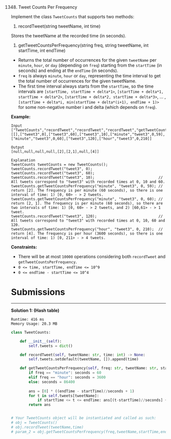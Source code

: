 1348. Tweet Counts Per Frequency

Implement the class `TweetCounts` that supports two methods:

1. recordTweet(string tweetName, int time)

Stores the tweetName at the recorded time (in seconds).
1. getTweetCountsPerFrequency(string freq, string tweetName, int startTime, int endTime)

* Returns the total number of occurrences for the given `tweetName` per `minute`, `hour`, or `day` (depending on `freq`) starting from the `startTime` (in seconds) and ending at the `endTime` (in seconds).
* `freq` is always `minute`, `hour` or `day`, representing the time interval to get the total number of occurrences for the given tweetName.
* The first time interval always starts from the `startTime`, so the time intervals are `[startTime, startTime + delta*1>`,  `[startTime + delta*1, startTime + delta*2>`, `[startTime + delta*2, startTime + delta*3>`, ... , `[startTime + delta*i, min(startTime + delta*(i+1), endTime + 1)>` for some non-negative number i and delta (which depends on `freq`).  
 

**Example:**
```
Input
["TweetCounts","recordTweet","recordTweet","recordTweet","getTweetCountsPerFrequency","getTweetCountsPerFrequency","recordTweet","getTweetCountsPerFrequency"]
[[],["tweet3",0],["tweet3",60],["tweet3",10],["minute","tweet3",0,59],["minute","tweet3",0,60],["tweet3",120],["hour","tweet3",0,210]]

Output
[null,null,null,null,[2],[2,1],null,[4]]

Explanation
TweetCounts tweetCounts = new TweetCounts();
tweetCounts.recordTweet("tweet3", 0);
tweetCounts.recordTweet("tweet3", 60);
tweetCounts.recordTweet("tweet3", 10);                             // All tweets correspond to "tweet3" with recorded times at 0, 10 and 60.
tweetCounts.getTweetCountsPerFrequency("minute", "tweet3", 0, 59); // return [2]. The frequency is per minute (60 seconds), so there is one interval of time: 1) [0, 60> - > 2 tweets.
tweetCounts.getTweetCountsPerFrequency("minute", "tweet3", 0, 60); // return [2, 1]. The frequency is per minute (60 seconds), so there are two intervals of time: 1) [0, 60> - > 2 tweets, and 2) [60,61> - > 1 tweet.
tweetCounts.recordTweet("tweet3", 120);                            // All tweets correspond to "tweet3" with recorded times at 0, 10, 60 and 120.
tweetCounts.getTweetCountsPerFrequency("hour", "tweet3", 0, 210);  // return [4]. The frequency is per hour (3600 seconds), so there is one interval of time: 1) [0, 211> - > 4 tweets.
```

**Constraints:**

* There will be at most `10000` operations considering both `recordTweet` and `getTweetCountsPerFrequency`.
* `0 <= time, startTime, endTime <= 10^9`
* `0 <= endTime - startTime <= 10^4`

# Submissions
---
**Solution 1: (Hash table)**
```
Runtime: 416 ms
Memory Usage: 20.3 MB
```
```python
class TweetCounts:

    def __init__(self):
        self.tweets = dict()

    def recordTweet(self, tweetName: str, time: int) -> None:
        self.tweets.setdefault(tweetName, []).append(time)

    def getTweetCountsPerFrequency(self, freq: str, tweetName: str, startTime: int, endTime: int) -> List[int]:
        if freq == "minute": seconds = 60 
        elif freq == "hour": seconds = 3600
        else: seconds = 86400
        
        ans = [0] * ((endTime - startTime)//seconds + 1)
        for t in self.tweets[tweetName]:
            if startTime <= t <= endTime: ans[(t-startTime)//seconds] += 1
        return ans 


# Your TweetCounts object will be instantiated and called as such:
# obj = TweetCounts()
# obj.recordTweet(tweetName,time)
# param_2 = obj.getTweetCountsPerFrequency(freq,tweetName,startTime,endTime)
```